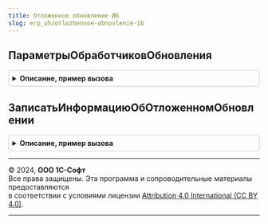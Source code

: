 ```yaml
---
title: Отложенное обновление ИБ
slug: erp_uh/otlozhennoe-obnovlenie-ib
---
```



## ПараметрыОбработчиковОбновления
<details style="margin: 1em 0; padding: 0.5em; border: 1px solid #ccc; border-radius: 6px;">

<summary style="font-weight: bold; cursor: pointer;">Описание, пример вызова</summary>

```bsl

// Возвращает параметры обработчиков отложенного обновления
//
// Параметры:
//  ИдентификаторПараметров	 - Строка - уникальный идентификатор параметров
//  ЗначениеПоУмолчанию		 - Произвольный - значение, которое будет присвоено параметрам, если они отсутствуют.
//
// Возвращаемое значение:
//  Соответствие - Содержит параметры обработчиков отложенного обновления.
//
Функция ПараметрыОбработчиковОбновления(ИдентификаторПараметров, ЗначениеПоУмолчанию = Неопределено) Экспорт
```

Пример вызова
```bsl
Результат = ОтложенноеОбновлениеИБ.ПараметрыОбработчиковОбновления(ИдентификаторПараметров, ЗначениеПоУмолчанию);
```
</details>

## ЗаписатьИнформациюОбОтложенномОбновлении
<details style="margin: 1em 0; padding: 0.5em; border: 1px solid #ccc; border-radius: 6px;">

<summary style="font-weight: bold; cursor: pointer;">Описание, пример вызова</summary>

```bsl

// Записывает в константу ПараметрыОбработчиковОбновления информацию об отложенном обновлении.
//
// Параметры:
//  ПараметрыОбработчиковОбновления	 - Структура - Содержит сохраняемые параметры в константе "ПараметрыОбработчиковОбновления"
//  необходимые для последующей обработки отложенным обработчиком обновления
//  МоментВремени					 - МоментВремени - Момент времени документа, на котором закончилась выполнение отложенного обработчика обновления
//  ИмяКлюча						 - Строка		 - Имя ключа сохраняемого значения в структуре "ПараметрыОбработчиковОбновления".
//
Процедура ЗаписатьИнформациюОбОтложенномОбновлении(ПараметрыОбработчиковОбновления, МоментВремени, ИмяКлюча) Экспорт
```

Пример вызова
```bsl
ОтложенноеОбновлениеИБ.ЗаписатьИнформациюОбОтложенномОбновлении(ПараметрыОбработчиковОбновления, МоментВремени, ИмяКлюча) 
```
</details>

---

© 2024, **ООО 1С-Софт**  
Все права защищены. Эта программа и сопроводительные материалы предоставляются  
в соответствии с условиями лицензии [Attribution 4.0 International (CC BY 4.0)](https://creativecommons.org/licenses/by/4.0/legalcode).

---
